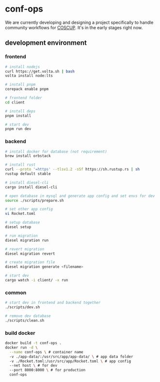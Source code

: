 # conf-ops

We are currently developing and designing a project specifically to handle community workflows for [COSCUP](https://coscup.org). It's in the early stages right now.

## development environment

### frontend
```bash
# install nodejs
curl https://get.volta.sh | bash
volta install node:lts

# install pnpm
corepack enable pnpm

# frontend folder
cd client

# install deps
pnpm install

# start dev
pnpm run dev
```

### backend
```bash
# install docker for database (not requirement)
brew install orbstack

# install rust
curl --proto '=https' --tlsv1.2 -sSf https://sh.rustup.rs | sh
rustup default stable

# install diesel-cli
cargo install diesel-cli

# open database in mysql and generate app config and set envs for dev
source ./scripts/prepare.sh

# set other app config
vi Rocket.toml

# setup database
diesel setup

# run migration
diesel migration run

# revert migration
diesel migration revert

# create migration file
diesel migration generate <filename>

# start dev
cargo watch -i client/ -x run
```

### common
```bash
# start dev in frontend and backend together
./scripts/dev.sh

# remove dev database
./scripts/clean.sh
```

### build docker
```bash
docker build -t conf-ops .
docker run -d \
  --name conf-ops \ # container name
  -v ./app-data/:/usr/src/app/app-data/ \ # app data folder
  -v ./Rocket.toml:/usr/src/app/Rocket.toml \ # app config
  --net host \ # for dev
  --port 8000:8000 \ # for production
  conf-ops
```
